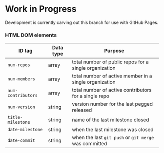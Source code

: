 # Work in Progress

Development is currently carving out this branch for use with GitHub Pages.

### HTML DOM elements

| ID tag               | Data type   | Purpose                                                    |
| -------------------- | ----------- | ---------------------------------------------------------- |
| `num-repos`          | array       | total number of public repos for a single organization     |
| `num-members`        | array       | total number of active member in a single organization     |
| `num-contributors`   | array       | total number of active contributors for a single repo      |
| `num-version`        | string      | version number for the last pegged released                |
| `title-milestone`    | string      | name of the last milestone closed                          |
| `date-milestone`     | string      | when the last milestone was closed                         |
| `date-commit`        | string      | when the last `git push` or `git merge` was committed      |
